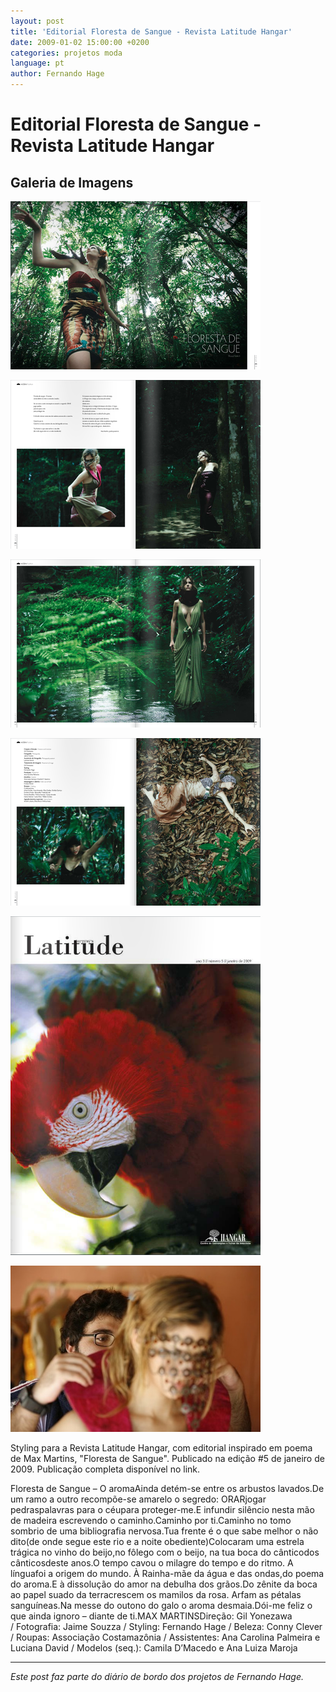 ```yaml
---
layout: post
title: 'Editorial Floresta de Sangue - Revista Latitude Hangar'
date: 2009-01-02 15:00:00 +0200
categories: projetos moda
language: pt
author: Fernando Hage
---
```


# Editorial Floresta de Sangue - Revista Latitude Hangar

## Galeria de Imagens

![Editorial Floresta de Sangue - Revista Latitude Hangar](/assets/images/editorial-floresta-de-sangue-revista-latitude-hangar-01.png)

![Editorial Floresta de Sangue - Revista Latitude Hangar](/assets/images/editorial-floresta-de-sangue-revista-latitude-hangar-02.png)

![Editorial Floresta de Sangue - Revista Latitude Hangar](/assets/images/editorial-floresta-de-sangue-revista-latitude-hangar-03.png)

![Editorial Floresta de Sangue - Revista Latitude Hangar](/assets/images/editorial-floresta-de-sangue-revista-latitude-hangar-04.png)

![Editorial Floresta de Sangue - Revista Latitude Hangar](/assets/images/editorial-floresta-de-sangue-revista-latitude-hangar-05.png)

![Editorial Floresta de Sangue - Revista Latitude Hangar](/assets/images/editorial-floresta-de-sangue-revista-latitude-hangar-06.jpg)

Styling para a Revista Latitude Hangar, com editorial inspirado em poema de Max Martins, "Floresta de Sangue". Publicado na edição #5 de janeiro de 2009. Publicação completa disponível no link.

﻿Floresta de Sangue – O aroma﻿Ainda detém-se entre os arbustos lavados.De um ramo a outro recompõe-se amarelo o segredo: ORARjogar pedraspalavras para o céupara proteger-me.E infundir silêncio nesta mão de madeira escrevendo o caminho.Caminho por ti.Caminho no tomo sombrio de uma bibliografia nervosa.Tua frente é o que sabe melhor o não dito(de onde segue este rio e a noite obediente)Colocaram uma estrela trágica no vinho do beijo,no fôlego com o beijo, na tua boca do cânticodos cânticosdeste anos.O tempo cavou o milagre do tempo e do ritmo. A línguafoi a origem do mundo. À Rainha-mãe da água e das ondas,do poema do aroma.E à dissolução do amor na debulha dos grãos.Do zênite da boca ao papel suado da terracrescem os mamilos da rosa. Arfam as pétalas sanguíneas.Na messe do outono do galo o aroma desmaia.Dói-me feliz o que ainda ignoro – diante de ti.MAX MARTINSDireção: Gil Yonezawa / Fotografia: Jaime Souzza / Styling: Fernando Hage / Beleza: Conny Clever / Roupas: Associação Costamazônia / Assistentes: Ana Carolina Palmeira e Luciana David / Modelos (seq.): Camila D’Macedo e Ana Luiza Maroja

---

*Este post faz parte do diário de bordo dos projetos de Fernando Hage.*